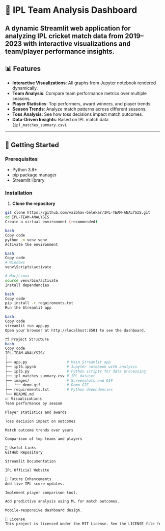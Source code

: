 # 🏏 IPL Team Analysis Dashboard

A dynamic **Streamlit web application** for analyzing IPL cricket match data from 2019–2023 with interactive visualizations and team/player performance insights.
---

## 📊 Features

- **Interactive Visualizations**: All graphs from Jupyter notebook rendered dynamically.
- **Team Analysis**: Compare team performance metrics over multiple seasons.
- **Player Statistics**: Top performers, award winners, and player trends.
- **Season Trends**: Analyze match patterns across different seasons.
- **Toss Analysis**: See how toss decisions impact match outcomes.
- **Data-Driven Insights**: Based on IPL match data (`ipl_matches_summary.csv`).

---

## 🚀 Getting Started

### Prerequisites

- Python 3.8+
- pip package manager
- Streamlit library

### Installation

1. **Clone the repository**
```bash
git clone https://github.com/vaibhav-belekar/IPL-TEAM-ANALYSIS.git
cd IPL-TEAM-ANALYSIS
Create a virtual environment (recommended)

bash
Copy code
python -m venv venv
Activate the environment

bash
Copy code
# Windows
venv\Scripts\activate

# Mac/Linux
source venv/bin/activate
Install dependencies

bash
Copy code
pip install -r requirements.txt
Run the Streamlit app

bash
Copy code
streamlit run app.py
Open your browser at http://localhost:8501 to see the dashboard.

🗂️ Project Structure
bash
Copy code
IPL-TEAM-ANALYSIS/
│
├── app.py                  # Main Streamlit app
├── ipl5.ipynb              # Jupyter notebook with analysis
├── ipl5.py                 # Python scripts for data processing
├── ipl_matches_summary.csv # IPL dataset
├── images/                 # Screenshots and GIF
│   └── demo.gif            # Demo GIF
├── requirements.txt        # Python dependencies
└── README.md
📈 Visualizations
Team performance by season

Player statistics and awards

Toss decision impact on outcomes

Match outcome trends over years

Comparison of top teams and players

🔗 Useful Links
GitHub Repository

Streamlit Documentation

IPL Official Website

🎯 Future Enhancements
Add live IPL score updates.

Implement player comparison tool.

Add predictive analysis using ML for match outcomes.

Mobile-responsive dashboard design.

📝 License
This project is licensed under the MIT License. See the LICENSE file for details.
